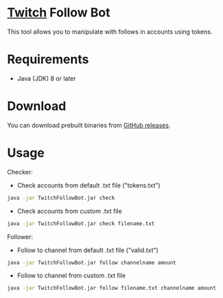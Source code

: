 # [Twitch](https://twitch.tv) Follow Bot

This tool allows you to manipulate with follows in accounts using tokens.

# Requirements

- Java (JDK) 8 or later

# Download

You can download prebuilt binaries from [GitHub releases](https://github.com/OGSegu/TwitchTool/releases).

# Usage

Checker:

- Check accounts from default .txt file ("tokens.txt")
```bash
java -jar TwitchFollowBot.jar check
```

- Check accounts from custom .txt file
```bash
java -jar TwitchFollowBot.jar check filename.txt
```

Follower:

- Follow to channel from default .txt file ("valid.txt")
```bash
java -jar TwitchFollowBot.jar follow channelname amount
```

- Follow to channel from custom .txt file
```bash
java -jar TwitchFollowBot.jar follow filename.txt channelname amount
```

